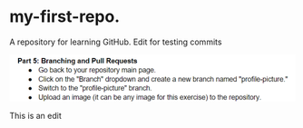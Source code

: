 # my-first-repo.
A repository for learning GitHub.
Edit for testing commits

![Alt text](https://github.com/HarrisonFlannery/my-first-repo./blob/profile-picture/Screenshot%202024-03-31%20185015.png)

This is an edit 

